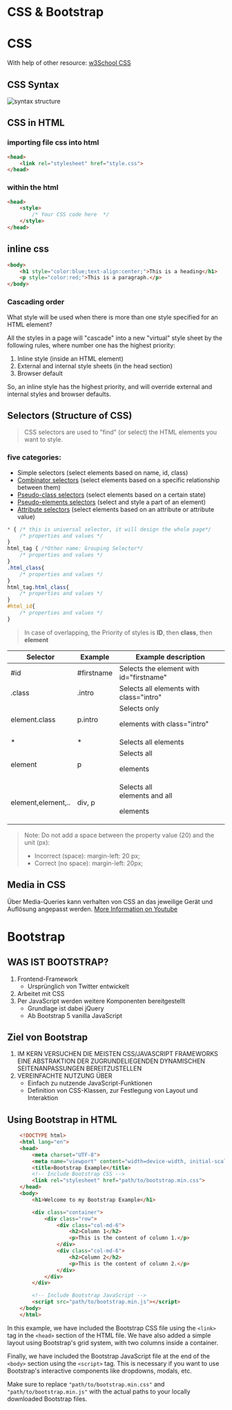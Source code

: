 # CSS & Bootstrap

# CSS
With help of other resource: [w3School CSS](https://www.w3schools.com/css)

## CSS Syntax
![syntax structure](https://www.w3schools.com/css/img_selector.gif)

## CSS in HTML
### importing file css into html
```html
<head>
    <link rel="stylesheet" href="style.css">
</head>
```
### within the html
```html
<head>
    <style>
        /* Your CSS code here  */
    </style>
</head>
```

## inline css
```html
<body>
    <h1 style="color:blue;text-align:center;">This is a heading</h1>
    <p style="color:red;">This is a paragraph.</p>
</body>
```

### Cascading order
What style will be used when there is more than one style specified for an HTML element?

All the styles in a page will "cascade" into a new "virtual" style sheet by the following rules, where number one has the highest priority:

1. Inline style (inside an HTML element)
2. External and internal style sheets (in the head section)
3. Browser default

So, an inline style has the highest priority, and will override external and internal styles and browser defaults.

## Selectors (Structure of CSS)
> CSS selectors are used to "find" (or select) the HTML elements you want to style.

### five categories:

- Simple selectors (select elements based on name, id, class)
- [Combinator selectors](https://www.w3schools.com/css/css_combinators.asp) (select elements based on a specific relationship between them)
- [Pseudo-class selectors](https://www.w3schools.com/css/css_pseudo_classes.asp) (select elements based on a certain state)
- [Pseudo-elements selectors](https://www.w3schools.com/css/css_pseudo_elements.asp) (select and style a part of an element)
- [Attribute selectors](https://www.w3schools.com/css/css_attribute_selectors.asp) (select elements based on an attribute or attribute value)


```css
* { /* this is universal selector, it will design the whole page*/
    /* properties and values */
}
html_tag { /*Other name: Grouping Selector*/
    /* properties and values */
}
.html_class{
    /* properties and values */
}
html_tag.html_class{
    /* properties and values */
}
#html_id{
    /* properties and values */
}
```
> In case of overlapping, the Priority of styles is **ID**, then **class**, then **element**

| Selector | Example | Example description |
|----------|---------|---------------------|
| #id      | #firstname | Selects the element with id="firstname" |
| .class   | .intro  | Selects all elements with class="intro" |
| element.class | p.intro | Selects only <p> elements with class="intro" |
| *        | *       | Selects all elements |
| element  | p       | Selects all <p> elements |
| element,element,.. | div, p | Selects all <div> elements and all <p> elements |

> Note: Do not add a space between the property value (20) and the unit (px):
> - Incorrect (space): margin-left: 20 px;
> - Correct (no space): margin-left: 20px;

## Media in CSS
Über Media-Queries kann verhalten von CSS an das jeweilige Gerät und Auflösung angepasst werden.
[More Information on Youtube](https://youtu.be/yU7jJ3NbPdA?si=fDcCn4FWC5L96kqu)

# Bootstrap

## WAS IST BOOTSTRAP?
1. Frontend-Framework
    - Ursprünglich von Twitter entwickelt
2. Arbeitet mit CSS
3. Per JavaScript werden weitere Komponenten bereitgestellt
    - Grundlage ist dabei jQuery
    - Ab Bootstrap 5 vanilla JavaScript

## Ziel von Bootstrap
1. IM KERN VERSUCHEN DIE MEISTEN CSS/JAVASCRIPT FRAMEWORKS EINE ABSTRAKTION DER ZUGRUNDELIEGENDEN DYNAMISCHEN SEITENANPASSUNGEN BEREITZUSTELLEN
2. VEREINFACHTE NUTZUNG ÜBER
    - Einfach zu nutzende JavaScript-Funktionen
    - Definition von CSS-Klassen, zur Festlegung von Layout und Interaktion

## Using Bootstrap in HTML

```html
    <!DOCTYPE html>
    <html lang="en">
    <head>
        <meta charset="UTF-8">
        <meta name="viewport" content="width=device-width, initial-scale=1.0">
        <title>Bootstrap Example</title>
        <!-- Include Bootstrap CSS -->
        <link rel="stylesheet" href="path/to/bootstrap.min.css">
    </head>
    <body>
        <h1>Welcome to my Bootstrap Example</h1>

        <div class="container">
            <div class="row">
                <div class="col-md-6">
                    <h2>Column 1</h2>
                    <p>This is the content of column 1.</p>
                </div>
                <div class="col-md-6">
                    <h2>Column 2</h2>
                    <p>This is the content of column 2.</p>
                </div>
            </div>
        </div>

        <!-- Include Bootstrap JavaScript -->
        <script src="path/to/bootstrap.min.js"></script>
    </body>
    </html>
```

In this example, we have included the Bootstrap CSS file using the `<link>` tag in the `<head>` section of the HTML file. We have also added a simple layout using Bootstrap's grid system, with two columns inside a container.

Finally, we have included the Bootstrap JavaScript file at the end of the `<body>` section using the `<script>` tag. This is necessary if you want to use Bootstrap's interactive components like dropdowns, modals, etc.

Make sure to replace `"path/to/bootstrap.min.css"` and `"path/to/bootstrap.min.js"` with the actual paths to your locally downloaded Bootstrap files.